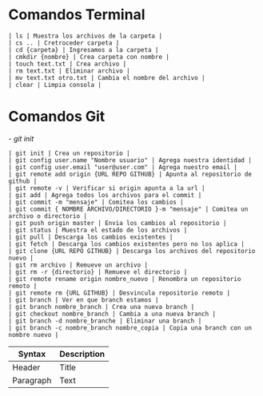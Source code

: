 # Comandos **Terminal**

    | ls | Muestra los archivos de la carpeta |
    | cs .. | Cretroceder carpeta |
    | cd {carpeta} | Ingresamos a la carpeta |
    | cmkdir {nombre} | Crea carpeta con nombre |
    | touch text.txt | Crea archivo |
    | rm text.txt | Eliminar archivo |
    | mv text.txt otro.txt | Cambia el nombre del archivo |
    | clear | Limpia consola |

# Comandos **Git**

*- git init*

    | git init | Crea un repositorio |
    | git config user.name "Nombre usuario" | Agrega nuestra identidad |
    | git config user.email "user@user.com" | Agrega nuestro email |
    | git remote add origin {URL REPO GITHUB} | Apunta al repositorio de github |
    | git remote -v | Verificar si origin apunta a la url |
    | git add | Agrega todos los archivos para el commit |
    | git commit -m "mensaje" | Comitea los cambios |
    | git commit { NOMBRE ARCHIVO/DIRECTORIO }-m "mensaje" | Comitea un archivo o directorio |
    | git push origin master | Envia los cambios al repositorio |
    | git status | Muestra el estado de los archivos |
    | git pull | Descarga los cambios existentes |
    | git fetch | Descarga los cambios existentes pero no los aplica |
    | git clone {URL REPO GITHUB} | Descarga los archivos del repositorio nuevo |
    | git rm archivo | Remueve un archivo |
    | git rm -r {directorio} | Remueve el directorio |
    | git remote rename origin nombre_nuevo | Renombra un repositorio remoto |
    | git remote rm {URL GITHUB} | Desvincula repositorio remoto |
    | git branch | Ver en que branch estamos |
    | git branch nombre_branch | Crea una nueva branch |
    | git checkout nombre_branch | Cambia a una nueva branch |
    | git branch -d nombre_branche | Eliminar una branch |
    | git branch -c nombre_branch nombre_copia | Copia una branch con un nombre nuevo |

    

    
| Syntax | Description |
| ----------- | ----------- |
| Header | Title |
| Paragraph | Text |